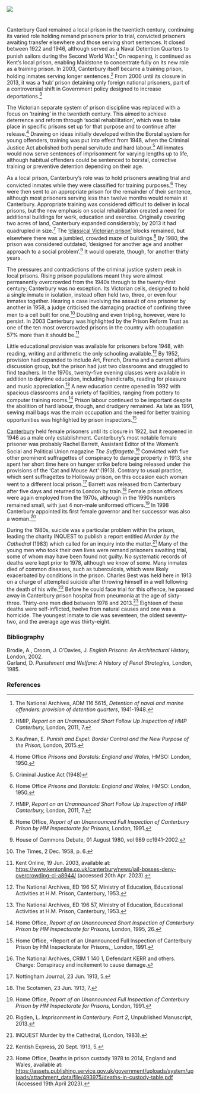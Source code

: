 <a href="https://www.kent-maps.online"><img src="https://kent-map.github.io/mdpress/juncture/ve-button.png"></a>
<param ve-config title="Canterbury Prison in the Twentieth Century" author="Dr Maryse Tennant" layout="vtl" 
banner="https://stor.artstor.org/stor/3fadae4a-6076-4ed2-8b19-620a22b35993">

<param ve-entity eid="Q213180" aliases="Maidstone">

#

Canterbury Gaol remained a local prison in the twentieth century, continuing its varied role holding remand prisoners prior to trial, convicted prisoners awaiting transfer elsewhere and those serving short sentences. It closed between 1922 and 1946, although served as a Naval Detention Quarters to punish sailors during the Second World War.[^ref1]  On reopening, it continued as Kent’s local prison, enabling Maidstone to concentrate fully on its new role as a training prison. In 2003, Canterbury itself became a training prison, holding inmates serving longer sentences.[^ref2]  From 2006 until its closure in 2013, it was a ‘hub’ prison detaining only foreign national prisoners, part of a controversial shift in Government policy designed to increase deportations.[^ref3] 
<param ve-image url="https://stor.artstor.org/stor/04b07dbb-e3b2-43d8-b9b3-265e9cff8737" label="Canterbury Prison" attribution="Michelle Crowther">

The Victorian separate system of prison discipline was replaced with a focus on ‘training’ in the twentieth century. This aimed to achieve deterrence and reform through ‘social rehabilitation’, which was to take place in specific prisons set up for that purpose and to continue after release.[^ref4]  Drawing on ideas initially developed within the Borstal system for young offenders, training was put into effect from 1948, when the Criminal Justice Act abolished both penal servitude and hard labour.[^ref5]  All inmates would now serve sentences of imprisonment for varying lengths up to life, although habitual offenders could be sentenced to borstal, corrective training or preventive detention depending on their age. 
<param ve-image url="https://stor.artstor.org/stor/6e9cc957-61b9-4342-b8e2-ef7ae7980680" label="Canterbury Prison" attribution="Michelle Crowther">

As a local prison, Canterbury’s role was to hold prisoners awaiting trial and convicted inmates while they were classified for training purposes.[^ref6] They were then sent to an appropriate prison for the remainder of their sentence, although most prisoners serving less than twelve months would remain at Canterbury. Appropriate training was considered difficult to deliver in local prisons, but the new emphasis on social rehabilitation created a need for additional buildings for work, education and exercise. Originally covering two acres of land, Canterbury expanded considerably; by 2013 it had quadrupled in size.[^ref7]  The [‘classical Victorian prison’](/19c/19c-canterbury-gaol/) blocks remained, but elsewhere there was a jumbled, crowded maze of buildings.[^ref8]  By 1980, the prison was considered outdated, ‘designed for another age and another approach to a social problem’.[^ref9]  It would operate, though, for another thirty years.
<param ve-image url="https://stor.artstor.org/stor/fecd8053-d1de-48e1-a172-406f0c5e0145" label="Canterbury Prison, 2018" attribution="Michelle Crowther">

The pressures and contradictions of the criminal justice system peak in local prisons. Rising prison populations meant they were almost permanently overcrowded from the 1940s through to the twenty-first century; Canterbury was no exception. Its Victorian cells, designed to hold a single inmate in isolation, instead often held two, three, or even four inmates together. Hearing a case involving the assault of one prisoner by another in 1958, a judge criticised the damaging practice of confining three men to a cell built for one.[^ref10]  Doubling and even tripling, however, were to persist. In 2003 Canterbury was highlighted by the Prison Reform Trust as one of the ten most overcrowded prisons in the country with occupation 57% more than it should be.[^ref11]  
<param ve-image url="https://stor.artstor.org/stor/d3a73774-ffac-428e-8f47-9e0acee4507d" label="Hear my Voice, Canterbury Prison, 2018" attribution="Michelle Crowther">

Little educational provision was available for prisoners before 1948, with reading, writing and arithmetic the only schooling available.[^ref12]  By 1952, provision had expanded to include Art, French, Drama and a current affairs discussion group, but the prison had just two classrooms and struggled to find teachers. In the 1970s, twenty-five evening classes were available in addition to daytime education, including handicrafts, reading for pleasure and music appreciation.[^ref13]  A new education centre opened in 1992 with spacious classrooms and a variety of facilities, ranging from pottery to computer training rooms.[^ref14]  Prison labour continued to be important despite the abolition of hard labour, though, and drudgery remained. As late as 1991, sewing mail bags was the main occupation and the need for better training opportunities was highlighted by prison inspectors.[^ref15]  
<param ve-image url="https://stor.artstor.org/stor/7f074db8-7c5f-4afb-8f77-ca3d6ab8ab1a" label="Interior of Prison" attribution="Maryse Tennant">

[Canterbury](/canterbury/20c-canterbury-home/) held female prisoners until its closure in 1922, but it reopened in 1946 as a male only establishment. Canterbury’s most notable female prisoner was probably Rachel Barrett, Assistant Editor of the Women’s Social and Political Union magazine _The Suffragette_.[^ref16] Convicted with five other prominent suffragettes of conspiracy to damage property in 1913, she spent her short time here on hunger strike before being released under the provisions of the ‘Cat and Mouse Act’ (1913). Contrary to usual practice, which sent suffragettes to Holloway prison, on this occasion each woman went to a different local prison.[^ref17] Barrett was released from Canterbury after five days and returned to London by train.[^ref18]  Female prison officers were again employed from the 1970s, although in the 1990s numbers remained small, with just 4 non-male uniformed officers.[^ref19]  In 1998 Canterbury appointed its first female governor and her successor was also a woman.[^ref20]  
<param ve-image url="https://upload.wikimedia.org/wikipedia/commons/4/43/Rachel_Barrett_-_Suffragette.png" label="Rachel Barrett - Suffragette" attribution="Lena Connell 1875-1949, Public domain, via Wikimedia Commons">

During the 1980s, suicide was a particular problem within the prison, leading the charity INQUEST to publish a report entitled _Murder by the Cathedral_ (1983) which called for an inquiry into the matter.[^ref21]  Many of the young men who took their own lives were remand prisoners awaiting trial, some of whom may have been found not guilty. No systematic records of deaths were kept prior to 1978, although we know of some. Many inmates died of common diseases, such as tuberculosis, which were likely exacerbated by conditions in the prison. Charles Best was held here in 1913 on a charge of attempted suicide after throwing himself in a well following the death of his wife.[^ref22] Before he could face trial for this offence, he passed away in Canterbury prison hospital from pneumonia at the age of sixty-three.  Thirty-one men died between 1978 and 2013.[^ref23]  Eighteen of these deaths were self-inflicted, twelve from natural causes and one was a homicide. The youngest inmate to die was seventeen, the oldest seventy-two, and the average age was thirty-eight. 
<param ve-image url="https://stor.artstor.org/stor/bb10361e-85f1-447a-a707-850b9cb1f6a5" label="Prison Bars, 2018" attribution="Michelle Crowther">

### Bibliography

Brodie, A., Croom, J. O’Davies, J. _English Prisons: An Architectural History,_ London, 2002.   
Garland, D. _Punishment and Welfare: A History of Penal Strategies,_ London, 1985.

### References

[^ref1]:  The National Archives, ADM 116 5615, _Detention of naval and marine offenders: provision of detention quarters_, 1941-1948.
[^ref2]:  HMIP, _Report on an Unannounced Short Follow Up Inspection of HMP Canterbury,_ London, 2011, 7.
[^ref3]:  Kaufman, E. _Punish and Expel: Border Control and the New Purpose of the Prison,_ London, 2015.
[^ref4]:  Home Office _Prisons and Borstals: England and Wales,_ HMSO: London, 1950.
[^ref5]:  Criminal Justice Act (1948)
[^ref6]:  Home Office _Prisons and Borstals: England and Wales_, HMSO: London, 1950.
[^ref7]:  HMIP, _Report on an Unannounced Short Follow Up Inspection of HMP Canterbury,_ London, 2011, 7.
[^ref8]:  Home Office, _Report of an Unannounced Full Inspection of Canterbury Prison by HM Inspectorate for Prisons,_ London, 1991.
[^ref9]:  House of Commons Debate, 01 August 1980, vol 989 cc1941-2002.
[^ref10]: The Times, 2 Dec. 1958, p. 6.
[^ref11]: Kent Online, 19 Jun. 2003, available at: https://www.kentonline.co.uk/canterbury/news/jail-bosses-deny-overcrowding-cl-a8944/ (accessed 20th Apr. 2023).
[^ref12]: The National Archives, ED 196 57, Ministry of Education, Educational Activities at H.M. Prison, Canterbury, 1953.
[^ref13]: The National Archives, ED 196 57, Ministry of Education, Educational Activities at H.M. Prison, Canterbury, 1953.
[^ref14]: Home Office, _Report of an Unannounced Short Inspection of Canterbury Prison by HM Inspectorate for Prisons,_ London, 1995, 26.
[^ref15]: Home Office, +Report of an Unannounced Full Inspection of Canterbury Prison by HM Inspectorate for Prisons,_ London, 1991.
[^ref16]: The National Archives, CRIM 1 140 1, Defendant KERR and others. Charge: Conspiracy and incitement to cause damage.
[^ref17]: Nottingham Journal, 23 Jun. 1913, 5.
[^ref18]: The Scotsmen, 23 Jun. 1913, 7.
[^ref19]: Home Office, _Report of an Unannounced Full Inspection of Canterbury Prison by HM Inspectorate for Prisons,_ London, 1991.
[^ref20]: Rigden, L. _Imprisonment in Canterbury. Part 2_, Unpublished Manuscript, 2013.
[^ref21]: INQUEST Murder by the Cathedral, (London, 1983).
[^ref22]: Kentish Express, 20 Sept. 1913, 5.
[^ref23]: Home Office, Deaths in prison custody 1978 to 2014, England and Wales, available at: https://assets.publishing.service.gov.uk/government/uploads/system/uploads/attachment_data/file/493975/deaths-in-custody-table.pdf (Accessed 19th April 2023).
